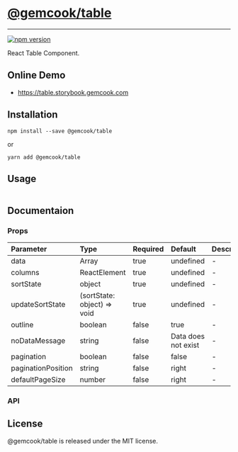 # [@gemcook/table](https://table.storybook.gemcook.com)

---

[![npm version](https://badge.fury.io/js/%40gemcook%2Ftable.svg)](https://badge.fury.io/js/%40gemcook%2Ftable)

React Table Component.

## Online Demo

* https://table.storybook.gemcook.com

## Installation

```shell
npm install --save @gemcook/table
```

or

```shell
yarn add @gemcook/table
```

## Usage

```jsx
```

## Documentaion

### Props

| **Parameter**      | **Type**                    | **Required** | **Default**         | **Description** |
| :----------------- | :-------------------------- | :----------- | :------------------ | :-------------- |
| data               | Array                       | true         | undefined           | \-              |
| columns            | ReactElement                | true         | undefined           | \-              |
| sortState          | object                      | true         | undefined           | \-              |
| updateSortState    | (sortState: object) => void | true         | undefined           | \-              |
| outline            | boolean                     | false        | true                | \-              |
| noDataMessage      | string                      | false        | Data does not exist | \-              |
| pagination         | boolean                     | false        | false               | \-              |
| paginationPosition | string                      | false        | right               | \-              |
| defaultPageSize    | number                      | false        | right               | \-              |

### API

## License

@gemcook/table is released under the MIT license.
